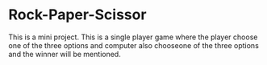 # Rock-Paper-Scissor
This is a mini project. This is a single player game where the player choose one of the three options and computer also chooseone of the three options and the winner will be mentioned.
